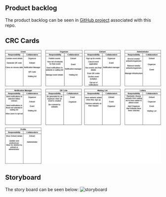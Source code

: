## Product backlog
The product backlog can be seen in [GitHub project](https://github.com/orgs/CMPUT301F25royale/projects/1) associated with this repo.
## CRC Cards
![CRC cards](images/CRC_cards_royale.png)
## Storyboard
The story board can be seen below:
![storyboard](images/storyboard_royale.png)
